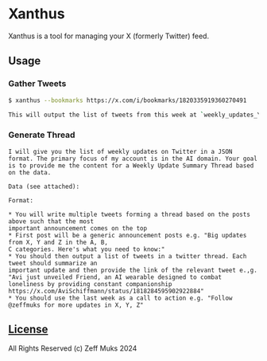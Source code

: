 # Xanthus

Xanthus is a tool for managing your X (formerly Twitter) feed.

## Usage

### Gather Tweets

```bash
$ xanthus --bookmarks https://x.com/i/bookmarks/1820335919360270491

This will output the list of tweets from this week at `weekly_updates_YYYY-MM-DD.json`
```

### Generate Thread

```text
I will give you the list of weekly updates on Twitter in a JSON format. The primary focus of my account is in the AI domain. Your goal is to provide me the content for a Weekly Update Summary Thread based on the data.

Data (see attached):

Format: 

* You will write multiple tweets forming a thread based on the posts above such that the most 
important announcement comes on the top
* First post will be a generic announcement posts e.g. "Big updates from X, Y and Z in the A, B, 
C categories. Here's what you need to know:"
* You should then output a list of tweets in a twitter thread. Each tweet should summarize an 
important update and then provide the link of the relevant tweet e.,g. "Avi just unveiled Friend, an AI wearable designed to combat loneliness by providing constant companionship https://x.com/AviSchiffmann/status/1818284595902922884"
* You should use the last week as a call to action e.g. "Follow @zeffmuks for more updates in X, Y, Z"
```

## [License](./LICENSE)

All Rights Reserved (c) Zeff Muks 2024
